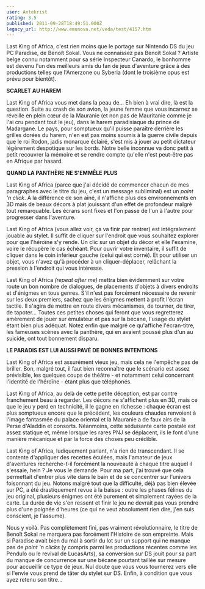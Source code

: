 ```yaml
---
user: Antekrist
rating: 3.5
published: 2011-09-28T18:49:51.000Z
legacy_url: http://www.emunova.net/veda/test/4157.htm
---
```

Last King of Africa, c'est rien moins que le portage sur Nintendo DS du jeu PC Paradise, de Benoît Sokal. Vous ne connaissez pas Benoît Sokal ? Artiste belge connu notamment pour sa série Inspecteur Canardo, le bonhomme est devenu l'un des meilleurs amis du fan de jeux d'aventure grâce à des productions telles que l'Amerzone ou Syberia (dont le troisième opus est prévu pour bientôt).  

  

**SCARLET AU HAREM**  

Last King of Africa vous met dans la peau de... Eh bien à vrai dire, là est la question. Suite au crash de son avion, la jeune femme que vous incarnez se réveille en plein cœur de la Mauranie (et non pas de Mauritanie comme je l'ai cru pendant tout le jeu), dans le harem paradisiaque du prince de Madargane. Le pays, pour somptueux qu'il puisse paraître derrière les grilles dorées du harem, n'en est pas moins soumis à la guerre civile depuis que le roi Rodon, jadis monarque éclairé, s'est mis à jouer au petit dictateur légèrement despotique sur les bords. Notre belle inconnue va donc petit à petit recouvrer la mémoire et se rendre compte qu'elle n'est peut-être pas en Afrique par hasard.  

  

**QUAND LA PANTHÈRE NE S'EMMÊLE PLUS**  

Last King of Africa (parce que j'ai décidé de commencer chacun de mes paragraphes avec le titre du jeu, c'est un message subliminal) est un _point 'n click_. À la différence de son aîné, il n'affiche plus des environnements en 3D mais de beaux décors à plat jouissant d'un effet de profondeur malgré tout remarquable. Les écrans sont fixes et l'on passe de l'un à l'autre pour progresser dans l'aventure.  

Last King of Africa (vous allez voir, ça va finir par rentrer) est intégralement jouable au stylet. Il suffit de cliquer sur l'endroit que vous souhaitez explorer pour que l'héroïne s'y rende. Un clic sur un objet du décor et elle l'examine, voire le récupère le cas échéant. Pour ouvrir votre inventaire, il suffit de cliquer dans le coin inférieur gauche (celui qui est corné). Et pour utiliser un objet, vous n'avez qu'à procéder à un cliquer-déplacer, relâchant la pression à l'endroit qui vous intéresse.  

Last King of Africa _(repeat after me)_ mettra bien évidemment sur votre route un bon nombre de dialogues, de placements d'objets à divers endroits et d'énigmes en tous genres. S'il n'est pas forcément nécessaire de revenir sur les deux premiers, sachez que les énigmes mettent à profit l'écran tactile. Il s'agira de mettre en route divers mécanismes, de tourner, de tirer, de tapoter... Toutes ces petites choses qui feront que vous regretterez amèrement de jouer sur émulateur et pas sur la bécane, l'usage du stylet étant bien plus adéquat. Notez enfin que malgré ce qu'affiche l'écran-titre, les fameuses scènes avec la panthère, qui en avaient poussé plus d'un au suicide, ont tout bonnement disparu.  

  

**LE PARADIS EST LUI AUSSI PAVÉ DE BONNES INTENTIONS**  

Last King of Africa est assurément vieux jeu, mais cela ne l'empêche pas de briller. Bon, malgré tout, il faut bien reconnaître que le scénario est assez prévisible, les quelques coups de théâtre - et notamment celui concernant l'identité de l'héroïne - étant plus que téléphonés.  

Last King of Africa, au delà de cette petite déception, est par contre franchement beau à regarder. Les décors ne s'affichent plus en 3D, mais ce que le jeu y perd en technicité, il le gagne en richesse : chaque écran est plus somptueux encore que le précédent, les couleurs chaudes renvoient à l'image fantasmée du palace oriental et la Mauranie a de faux airs de la Perse d'Aladdin et consorts. Néanmoins, cette séduisante carte postale est assez statique et, même lorsque les rares PNJ se déplacent, ils le font d'une manière mécanique et par la force des choses peu crédible.  

Last King of Africa, ludiquement parlant, n'a rien de transcendant. Il se contente d'appliquer des recettes éculées, mais l'amateur de jeux d'aventures recherche-t-il forcément la nouveauté à chaque titre auquel il s'essaie, hein ? Je vous le demande. Pour ma part, j'ai trouvé que cela permettait d'entrer plus vite dans le bain et de se concentrer sur l'univers foisonnant du jeu. Notons malgré tout que la difficulté, déjà pas bien élevée sur PC, a été drastiquement revue à la baisse : outre les phases félines du jeu original, plusieurs énigmes ont été purement et simplement rayées de la carte. La durée de vie s'en ressent et finir le jeu ne devrait pas vous prendre plus d'une poignée d'heures (ce qui ne veut absolument rien dire, j'en suis conscient, je l'assume).  

Nous y voilà. Pas complètement fini, pas vraiment révolutionnaire, le titre de Benoît Sokal ne marquera pas forcément l'Histoire de son empreinte. Mais si Paradise avait bien du mal à sortir du lot sur un support qui ne manque pas de _point 'n clicks_ (y compris parmi les productions récentes comme les Pendulo ou le revival de LucasArts), sa conversion sur DS jouit pour sa part du manque de concurrence sur une bécane pourtant taillée sur mesure pour accueillir ce type de jeux. Nul doute que vous vous tournerez vers elle si l'envie vous prend de tâter du stylet sur DS. Enfin, à condition que vous ayez retenu son titre...